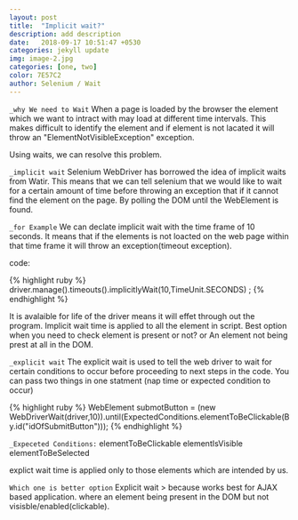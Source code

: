```yaml
---
layout: post
title:  "Implicit wait?"
description: add description
date:   2018-09-17 10:51:47 +0530
categories: jekyll update
img: image-2.jpg
categories: [one, two]
color: 7E57C2
author: Selenium / Wait
---
```

`_why We need to Wait`
When a page is loaded by the browser the element which we want to intract with may load at different time intervals. This makes difficult to identify the element and if element is not lacated it will throw an "ElementNotVisibleException" exception.

Using waits, we can resolve this problem.


`_implicit wait` 
Selenium WebDriver has borrowed the idea of implicit waits from Watir. This means that we can tell selenium that we would like to wait for a certain amount of time before throwing an exception that if it cannot find the element on the page.
By polling the DOM until the WebElement is found.

`_for Example`
We can declate implicit wait with the time frame of 10 seconds. It means that if the elements is not loacted on the web page within that time frame it will throw an exception(timeout exception).

code:

{% highlight ruby %}
driver.manage().timeouts().implicitlyWait(10,TimeUnit.SECONDS) ;
{% endhighlight %}

It is avalaible for life of the driver means it will effet through out the program. Implicit wait time is applied to all the element in script.
Best option when you need to check element is present or not? or An element not being prest at all in the DOM.
 
`_explicit wait`
The explicit wait is used to tell the web driver to wait for certain conditions to occur before proceeding to next steps in the code. You can pass two things in one statment (nap time or expected condition to occur)

{% highlight ruby %}
WebElement submotButton = (new WebDriverWait(driver,10)).until(ExpectedConditions.elementToBeClickable(By.id("idOfSubmitButton")));
{% endhighlight %}

`_Expeceted Conditions:`
elementToBeClickable
elementIsVisible
elementToBeSelected

explict wait time is applied only to those elements which are intended by us.

`Which one is better option`
Explicit wait > because works best for AJAX based application. where an element being present in the DOM but not visisble/enabled(clickable).

